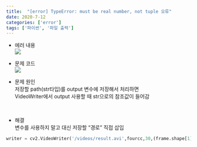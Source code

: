 ```yaml
---
title:  "[error] TypeError: must be real number, not tuple 오류"
date: 2020-7-12
categories: ['error']
tags: ['파이썬', '파일 출력']
---
```


- 에러 내용 <br>
![](https://lh6.googleusercontent.com/dLIjGTWTW9NQFyMNOu67hecxD-_o9OmNoogu4nFr-gK6BL-vjLbSn9BFe8dD8tC0ED2X-U6YtzarUi3SxAwtJY8gBS19BAXpJYu99gXcr_YqKrQGDn_ILA58TUSRWWqxZwsRH8tz)

- 문제 코드  <br>
![](https://lh4.googleusercontent.com/q-HdcpTxRHClGlq037vP2ww6Y5NAHI88zUmAxz5YAB4CLL7hPq7sl87pDoN768JmaayS53xk8O7hLlbHSMY9I9MN6Iem_fNU3dsMs-e5hvQtp7FH9KJkd3zJ9_1yKq_RRkDUS2r-)

- 문제 원인 <br>
저장할 path(str타입)를 output 변수에 저장해서 처리하면 <br>
VideoWriter에서 output 사용할 때 str으로의 참조값이 들어감<br>
<br>

- 해결 <br>
변수를 사용하지 말고 대신 저장할 “경로” 직접 삽입
```python
writer = cv2.VideoWriter('/videos/result.avi',fourcc,30,(frame.shape[1],frame.shape[0],True)
```